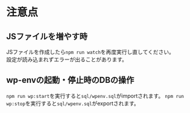 # 注意点
## JSファイルを増やす時
JSファイルを作成したら`npm run watch`を再度実行し直してください。  
設定が読み込まれずエラーが出ることがあります。

## wp-envの起動・停止時のDBの操作
`npm run wp:start`を実行すると`sql/wpenv.sql`がimportされます。
`npm run wp:stop`を実行すると`sql/wpenv.sql`がexportされます。  
